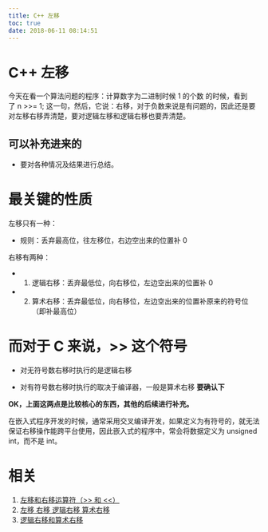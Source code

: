 ```yaml
---
title: C++ 左移
toc: true
date: 2018-06-11 08:14:51
---
```


# C++ 左移

今天在看一个算法问题的程序：计算数字为二进制时候 1 的个数 的时候，看到了 n >>= 1; 这一句，然后，它说：右移，对于负数来说是有问题的，因此还是要对左移右移弄清楚，要对逻辑左移和逻辑右移也要弄清楚。


## 可以补充进来的

- 要对各种情况及结果进行总结。







# 最关键的性质


左移只有一种：

  * 规则：丢弃最高位，往左移位，右边空出来的位置补 0


右移有两种：


  * 1. 逻辑右移：丢弃最低位，向右移位，左边空出来的位置补 0


  * 2. 算术右移：丢弃最低位，向右移位，左边空出来的位置补原来的符号位（即补最高位）




# 而对于 C 来说，>> 这个符号






  * 对无符号数右移时执行的是逻辑右移


  * 对有符号数右移时执行的取决于编译器，一般是算术右移 **要确认下**


**OK，上面这两点是比较核心的东西，其他的后续进行补充。**





在嵌入式程序开发的时候，通常采用交叉编译开发，如果定义为有符号的，就无法保证右移操作能跨平台使用，因此嵌入式的程序中，常会将数据定义为 unsigned int，而不是 int。








# 相关

1. [左移和右移运算符（>> 和 <<）](https://msdn.microsoft.com/zh-cn/library/336xbhcz.aspx#Anchor_5)
2. [左移 右移 逻辑右移 算术右移](https://blog.csdn.net/yzf279533105/article/details/58642142)
3. [逻辑右移和算术右移](https://blog.csdn.net/tandesir/article/details/7385955)
